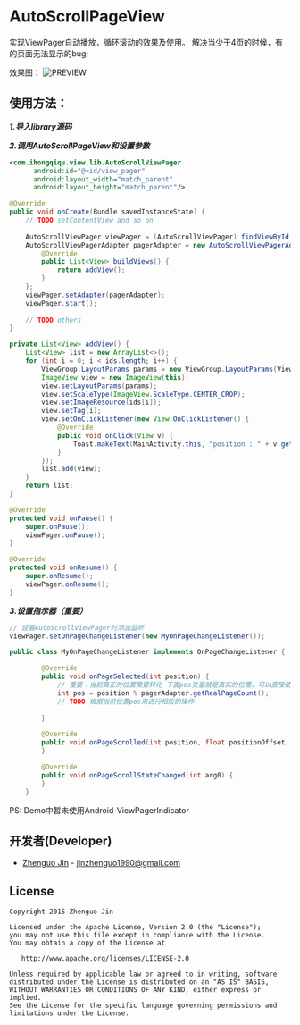 AutoScrollPageView
==================

实现ViewPager自动播放，循环滚动的效果及使用。
解决当少于4页的时候，有的页面无法显示的bug;

效果图：
![PREVIEW](https://raw.githubusercontent.com/jingle1267/AutoScrollPageView/master/preview.gif)

使用方法：
---------

***1.导入library源码***

***2.调用AutoScrollPageView和设置参数***
  ```xml
<com.ihongqiqu.view.lib.AutoScrollViewPager
        android:id="@+id/view_pager"
        android:layout_width="match_parent"
        android:layout_height="match_parent"/>
```
```java
@Override
public void onCreate(Bundle savedInstanceState) {
    // TODO setContentView and so on
    
    AutoScrollViewPager viewPager = (AutoScrollViewPager) findViewById(R.id.view_pager);
    AutoScrollViewPagerAdapter pagerAdapter = new AutoScrollViewPagerAdapter(MainActivity.this) {
        @Override
        public List<View> buildViews() {
            return addView();
        }
    };
    viewPager.setAdapter(pagerAdapter);
    viewPager.start();
        
    // TODO others
}
```
```java
private List<View> addView() {
    List<View> list = new ArrayList<>();
    for (int i = 0; i < ids.length; i++) {
        ViewGroup.LayoutParams params = new ViewGroup.LayoutParams(ViewGroup.LayoutParams.MATCH_PARENT, ViewGroup.LayoutParams.MATCH_PARENT);
        ImageView view = new ImageView(this);
        view.setLayoutParams(params);
        view.setScaleType(ImageView.ScaleType.CENTER_CROP);
        view.setImageResource(ids[i]);
        view.setTag(i);
        view.setOnClickListener(new View.OnClickListener() {
            @Override
            public void onClick(View v) {
                Toast.makeText(MainActivity.this, "position : " + v.getTag(), Toast.LENGTH_SHORT).show();
            }
        });
        list.add(view);
    }
    return list;
}
```
```java
@Override
protected void onPause() {
    super.onPause();
    viewPager.onPause();
}

@Override
protected void onResume() {
    super.onResume();
    viewPager.onResume();
}
```
 
***3.设置指示器（重要）***

```java
// 设置AutoScrollViewPager时添加监听
viewPager.setOnPageChangeListener(new MyOnPageChangeListener());
```

```java
public class MyOnPageChangeListener implements OnPageChangeListener {

        @Override
        public void onPageSelected(int position) {
            // 重要：当前真正的位置需要转化 下面pos变量就是真实的位置，可以直接使用pos，不能使用position
            int pos = position % pagerAdapter.getRealPageCount();
            // TODO 根据当前位置pos来进行相应的操作
            
        }

        @Override
        public void onPageScrolled(int position, float positionOffset, int positionOffsetPixels) {
        }

        @Override
        public void onPageScrollStateChanged(int arg0) {
        }
    }
```

PS: Demo中暂未使用Android-ViewPagerIndicator

开发者(Developer)
----------------

* [Zhenguo Jin](http://ihongqiqu.com) - <jinzhenguo1990@gmail.com>


License
-------

    Copyright 2015 Zhenguo Jin

    Licensed under the Apache License, Version 2.0 (the "License");
    you may not use this file except in compliance with the License.
    You may obtain a copy of the License at

       http://www.apache.org/licenses/LICENSE-2.0

    Unless required by applicable law or agreed to in writing, software
    distributed under the License is distributed on an "AS IS" BASIS,
    WITHOUT WARRANTIES OR CONDITIONS OF ANY KIND, either express or implied.
    See the License for the specific language governing permissions and
    limitations under the License.
